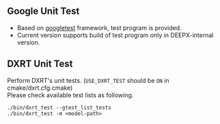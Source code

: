 ## Google Unit Test
* Based on [googletest](https://github.com/google/googletest) framework, test program is provided.  
* Current version supports build of test program only in DEEPX-internal version. 

## DXRT Unit Test
Perform DXRT's unit tests.
(`USE_DXRT_TEST` should be `ON` in cmake/dxrt.cfg.cmake)  
Please check available test lists as following.  
```
./bin/dxrt_test --gtest_list_tests
./bin/dxrt_test -m <model-path>
```
